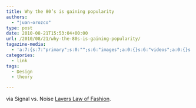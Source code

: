 ```yaml
---
title: Why the 80’s is gaining popularity
authors: 
  - "juan-orozco"
type: post
date: 2010-08-21T15:53:04+00:00
url: /2010/08/21/why-the-80s-is-gaining-popularity/
tagazine-media:
  - 'a:7:{s:7:"primary";s:0:"";s:6:"images";a:0:{}s:6:"videos";a:0:{}s:11:"image_count";s:1:"0";s:6:"author";s:7:"8033531";s:7:"blog_id";s:8:"17975075";s:9:"mod_stamp";s:19:"2010-08-21 15:53:04";}'
categories:
  - link
tags:
  - Design
  - theory

---
```

via Signal vs. Noise [Lavers Law of Fashion][1].

 [1]: http://37signals.com/svn/posts/2474-lavers-law-of-fashion